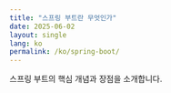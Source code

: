 ```yaml
---
title: "스프링 부트란 무엇인가"
date: 2025-06-02
layout: single
lang: ko
permalink: /ko/spring-boot/
---
```


스프링 부트의 핵심 개념과 장점을 소개합니다.
